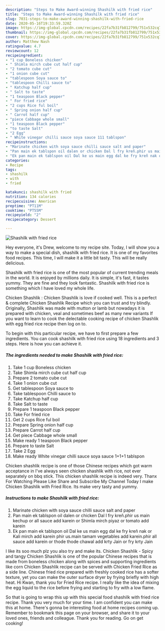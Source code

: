 ```yaml
---
description: "Steps to Make Award-winning Shashilk with fried rice"
title: "Steps to Make Award-winning Shashilk with fried rice"
slug: 7031-steps-to-make-award-winning-shashilk-with-fried-rice
date: 2020-05-16T19:33:59.320Z
image: https://img-global.cpcdn.com/recipes/22fa7b31fb812799/751x532cq70/shashilk-with-fried-rice-recipe-main-photo.jpg
thumbnail: https://img-global.cpcdn.com/recipes/22fa7b31fb812799/751x532cq70/shashilk-with-fried-rice-recipe-main-photo.jpg
cover: https://img-global.cpcdn.com/recipes/22fa7b31fb812799/751x532cq70/shashilk-with-fried-rice-recipe-main-photo.jpg
author: Matthew Nash
ratingvalue: 4.7
reviewcount: 12
recipeingredient:
- "1 cup Boneless chicken"
- " Shimla mirch cube cut half cup"
- "2 tomato cube cut"
- "1 onion cube cut"
- "tablespoon Soya sauce to"
- "tablespoon Chilli sauce to"
- " Katchup half cup"
- " Salt to taste"
- "1 teaspoon Black pepper"
- " For fried rice"
- "2 cups Rice ful boil"
- " Spring onion half cup"
- " Carrot half cup"
- "piece Cabbage whole small"
- "1 teaspoon Black pepper"
- "to taste Salt"
- "2 Egg"
- " White vinegar chilli sauce soya sauce 111 tablspon"
recipeinstructions:
- "Marinate chicken with soya sauce chilli sauce salt and paper"
- "Pan main ek tablspon oil dalen or chicken Dal l fry kreñ.phir us main kechup or all sauce add karein or Shimla mirch piyaz or tomato add karein"
- "Ek pan main ek tablspon oil Dal ke us main egg dal ke fry kreñ nak or Kali mirch add karein phir us.main tamam vegetables add karein.phir all sauce add karein or thode thode chawal add krty Jain or fry krty Jain"
categories:
- Recipe
tags:
- shashilk
- with
- fried

katakunci: shashilk with fried 
nutrition: 134 calories
recipecuisine: American
preptime: "PT11M"
cooktime: "PT55M"
recipeyield: "2"
recipecategory: Dessert

---
```



![Shashilk with fried rice](https://img-global.cpcdn.com/recipes/22fa7b31fb812799/751x532cq70/shashilk-with-fried-rice-recipe-main-photo.jpg)

Hey everyone, it's Drew, welcome to my recipe site. Today, I will show you a way to make a special dish, shashilk with fried rice. It is one of my favorites food recipes. This time, I will make it a little bit tasty. This will be really delicious.

Shashilk with fried rice is one of the most popular of current trending meals in the world. It is enjoyed by millions daily. It is simple, it's fast, it tastes yummy. They are fine and they look fantastic. Shashilk with fried rice is something which I have loved my whole life.

Chicken Shashlik : Chicken Shashlik is love if cooked well. This is a perfect &amp; complete Chicken Shashlik Recipe which you can trust and try blindly. Originally, Shashlik was made with mutton or lamb but nowadays it is prepared with chicken, veal and sometimes beef as many new variants If you want to learn to cook the delectable cooking recipe of chicken Shashlik with egg fried rice recipe then log on to.


To begin with this particular recipe, we have to first prepare a few ingredients. You can cook shashilk with fried rice using 18 ingredients and 3 steps. Here is how you can achieve it.

<!--inarticleads1-->

##### The ingredients needed to make Shashilk with fried rice:

1. Take 1 cup Boneless chicken
1. Take  Shimla mirch cube cut half cup
1. Prepare 2 tomato cube cut
1. Take 1 onion cube cut
1. Get tablespoon Soya sauce to
1. Take tablespoon Chilli sauce to
1. Take  Katchup half cup
1. Take  Salt to taste
1. Prepare 1 teaspoon Black pepper
1. Take  For fried rice
1. Get 2 cups Rice ful boil
1. Prepare  Spring onion half cup
1. Prepare  Carrot half cup
1. Get piece Cabbage whole small
1. Make ready 1 teaspoon Black pepper
1. Prepare to taste Salt
1. Take 2 Egg
1. Make ready  White vinegar chilli sauce soya sauce 1+1+1 tablspon


Chicken shashlik recipe is one of those Chinese recipes which got warm acceptance in I&#39;ve always seen chicken shashlik with rice, not ever separately on bbq stick. This chicken shashlik recipe is indeed very. Thanx For Watching Please Like Share and Subscribe My Channel Today I make Chicken Shashlik with Fried Rice. Its make very tasty and yummy. 

<!--inarticleads2-->

##### Instructions to make Shashilk with fried rice:

1. Marinate chicken with soya sauce chilli sauce salt and paper
1. Pan main ek tablspon oil dalen or chicken Dal l fry kreñ.phir us main kechup or all sauce add karein or Shimla mirch piyaz or tomato add karein
1. Ek pan main ek tablspon oil Dal ke us main egg dal ke fry kreñ nak or Kali mirch add karein phir us.main tamam vegetables add karein.phir all sauce add karein or thode thode chawal add krty Jain or fry krty Jain


I like its soo much plz you also try and make its. Chicken Shashlik - Spicy and tangy Chicken Shashlik is one of the popular Chinese recipes that is made from boneless chicken along with spices and supporting ingredients like corn Chicken Shashlik recipe can be served with Chicken Fried Rice as a side line. Chinese fried rice prepared with freshly cooked rice has a softer texture, yet you can make the outer surface dryer by frying briefly with high heat. Hi Kwan, thank you for Fried Rice recipe. I really like the idea of mixing the egg liquid to the rice before frying and starting to fry with a low flame. 

So that is going to wrap this up with this special food shashilk with fried rice recipe. Thank you very much for your time. I am confident you can make this at home. There's gonna be interesting food at home recipes coming up. Remember to bookmark this page on your browser, and share it to your loved ones, friends and colleague. Thank you for reading. Go on get cooking!
